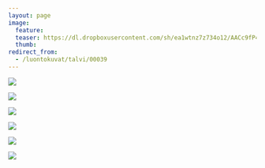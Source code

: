 ```yaml
---
layout: page
image:
  feature:
  teaser: https://dl.dropboxusercontent.com/sh/ea1wtnz7z734o12/AACc9fP4Y4nnlM0F9-Jwf03ya/luontokuvat/talvi/DS40545-245px.jpg
  thumb:
redirect_from:
  - /luontokuvat/talvi/00039
---
```


[![](https://dl.dropboxusercontent.com/sh/ea1wtnz7z734o12/AAD0VbMR3OJL0E9XcsjbIBf1a/luontokuvat/talvi/DS40541-800px.jpg)](https://dl.dropboxusercontent.com/sh/ea1wtnz7z734o12/AAA-9p6O94cxdKMCdYXY0GRVa/luontokuvat/talvi/DS40541.jpg)

[![](https://dl.dropboxusercontent.com/sh/ea1wtnz7z734o12/AAB2EJEgdFH-0Sy3DnDHQnj8a/luontokuvat/talvi/DS40543-800px.jpg)](https://dl.dropboxusercontent.com/sh/ea1wtnz7z734o12/AAAwciac7CoT3Du20dmukFwTa/luontokuvat/talvi/DS40543.jpg)

[![](https://dl.dropboxusercontent.com/sh/ea1wtnz7z734o12/AABv6MvJW1BlaSVp-JxfuQ5Sa/luontokuvat/talvi/DS40550-800px.jpg)](https://dl.dropboxusercontent.com/sh/ea1wtnz7z734o12/AADsx8P4kvBMdmrpvDUzhgwEa/luontokuvat/talvi/DS40550.jpg)

[![](https://dl.dropboxusercontent.com/sh/ea1wtnz7z734o12/AAD6twIpDbE9l38c3WBE1hMqa/luontokuvat/talvi/DS40547-800px.jpg)](https://dl.dropboxusercontent.com/sh/ea1wtnz7z734o12/AAB1pA4NwsMkNK6VkVuRAJzga/luontokuvat/talvi/DS40547.jpg)

[![](https://dl.dropboxusercontent.com/sh/ea1wtnz7z734o12/AAAlLOk4oS4CiDfKvRkgT4xfa/luontokuvat/talvi/DS40544-800px.jpg)](https://dl.dropboxusercontent.com/sh/ea1wtnz7z734o12/AAAGModyPw2jH9-j7mt5NLOHa/luontokuvat/talvi/DS40544.jpg)

[![](https://dl.dropboxusercontent.com/sh/ea1wtnz7z734o12/AABa4L0qMt6WBfrnqEPCV44Ya/luontokuvat/talvi/DS40545-800px.jpg)](https://dl.dropboxusercontent.com/sh/ea1wtnz7z734o12/AABzZIGe1KwF9gBbhu5GR3sNa/luontokuvat/talvi/DS40545.jpg)
